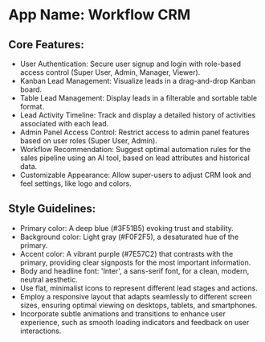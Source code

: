 # **App Name**: Workflow CRM

## Core Features:

- User Authentication: Secure user signup and login with role-based access control (Super User, Admin, Manager, Viewer).
- Kanban Lead Management: Visualize leads in a drag-and-drop Kanban board.
- Table Lead Management: Display leads in a filterable and sortable table format.
- Lead Activity Timeline: Track and display a detailed history of activities associated with each lead.
- Admin Panel Access Control: Restrict access to admin panel features based on user roles (Super User, Admin).
- Workflow Recommendation: Suggest optimal automation rules for the sales pipeline using an AI tool, based on lead attributes and historical data.
- Customizable Appearance: Allow super-users to adjust CRM look and feel settings, like logo and colors.

## Style Guidelines:

- Primary color: A deep blue (#3F51B5) evoking trust and stability.
- Background color: Light gray (#F0F2F5), a desaturated hue of the primary.
- Accent color: A vibrant purple (#7E57C2) that contrasts with the primary, providing clear signposts for the most important information.
- Body and headline font: 'Inter', a sans-serif font, for a clean, modern, neutral aesthetic.
- Use flat, minimalist icons to represent different lead stages and actions.
- Employ a responsive layout that adapts seamlessly to different screen sizes, ensuring optimal viewing on desktops, tablets, and smartphones.
- Incorporate subtle animations and transitions to enhance user experience, such as smooth loading indicators and feedback on user interactions.